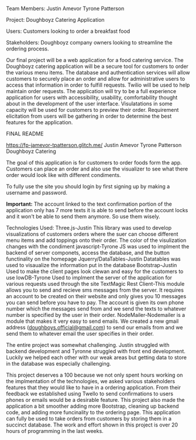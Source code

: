 Team Members:
Justin Amevor
Tyrone Patterson

Project: Doughboyz Catering Application

Users: Customers looking to order a breakfast food

Stakeholders: Doughboyz company owners looking to streamline the ordering process.

Our final project will be a web application for a food catering service. The Doughboyz catering application will be a secure tool for customers to order the various menu items. The database and authentication services will allow customers to securely place an order and allow for administrative users to access that information in order to fulfill requests. Twilio will be used to help maintain order requests. The application will try to be a full experience application for users with accessibility, usability, comfortability thought about in the development of the user interface.  Visulatations in some capacity will be used for customers to preview their order. Requirement elicitation from users will be gathering in order to determine the best features for the application.






FINAL README
 

https://fp-jamevor-tpatterson.glitch.me/
Justin Amevor
Tyrone Patterson
Doughboyz Catering

The goal of this application is for customers to order foods form the app. Customers can place an order and also use the 
visualizer to see what there order would look like with different condiments. 

To fully use the site you should login by first signing up by making a username and password.

**Important:** The account linked to the text confirmation portion of the application only has 7 more texts it is able to send before the account locks
and it won't be able to send them anymore. So use them wisely.

Technologies Used:
Three.js-Justin This library was used to develop visualizations of customers orders where the suer can choose different menu items and add toppings onto their order. 
The color of the visulization changes with the condiment
javascript-Tyrone JS was used to implment the backend of server componets, access the database, and the button functinality on the homepage
Jquerry/DataTables-Justin Datatables was used to visaualize the information put in the database 
Bootstrap-Justin Used to make the client pages look clewan and easy for the customers to use
lowDB-Tyrone Used to implment the server of the application for various requests used through the site
TextMagic Rest Client-This module allows you to send and recieve sms messages from the server. It requires an account to be created on their website and only gives you
10 messages you can send before you have to pay. The account is given its own phone number which the messages send from and we send the texts to whatever
number is specified by the user in their order.
NodeMailer-Nodemailer is a module that makes it very easy to send emails. We created a new gmail address (doughboys.official@gmail.com) to send our emails from and we send
them to whatever email the user specifies in their order.

The entire project was somewhat challenging. Justin struggled with backend development and Tyronne struggled with front end development.
Luckily we helped each other with our weak areas but getting data to store in the database was especially challenging.  

This project deserves a 100 because we not only spent hours working on the implmentation of the technologies, we asked various 
stakeholders features that they would like to have in a ordering application. From their feedback we established using Twello 
to send confirmations to users phones or emails would be a desirable feature. This project also made the application a bit smoother
adding more Bootstrap, cleaning up backend code, and adding more funcinality to the ordering page. This application can fully be used
to take orders from customers by storing them in a succinct database. The work and effort shown in this project is over 20 hours of 
programming in the last weeks. 
